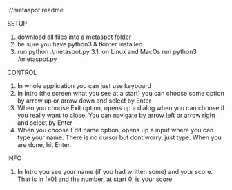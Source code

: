 ://metaspot readme

SETUP
1. download all files into a metaspot folder
2. be sure you have python3 & tkinter installed
3. run python .\metaspot.py
3.1. on Linux and MacOs run python3 .\metaspot.py

CONTROL
1. In whole application you can just use keyboard
2. In Intro (the screen what you see at a start) you can choose some option by arrow up or arrow down and select by Enter
3. When you choose Exit option, opens up a dialog when you can choose if you    really want to close. You can navigate by arrow left or arrow right and select by Enter
4. When you choose Edit name option, opens up a input where you can type your name. There is no cursor but dont worry, just type. When you are done, hit Enter.

INFO
1. In Intro you see your name (if you had written some) and your score. That is in [x0] and the number, at start 0, is your score

